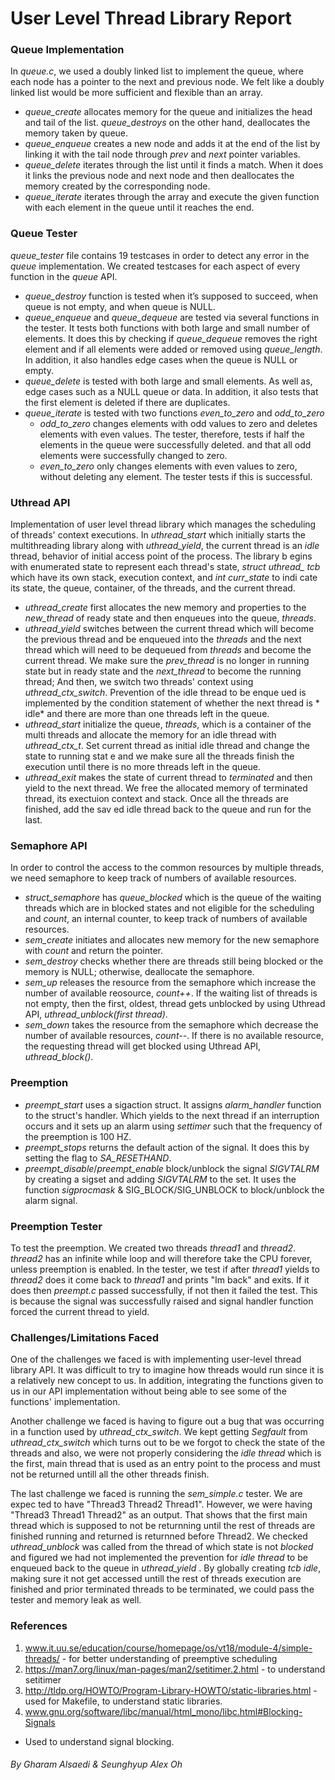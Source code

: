 # User Level Thread Library Report

### Queue Implementation
In *queue.c*, we used a doubly linked list to implement the queue, where each 
node has a pointer to the next and previous node. We felt like a doubly linked 
list would be more sufficient and flexible than an array.
- *queue_create* allocates memory for the queue and initializes the head and 
tail of the list. *queue_destroys* on the other hand, deallocates the memory 
taken by queue.
- *queue_enqueue* creates a new node and adds it at the end of the list by 
linking it with the tail node through *prev* and *next* pointer variables.
- *queue_delete* iterates through the list until it finds a match. When it does 
it links the previous node and next node and then deallocates the memory 
created by the corresponding node.
- *queue_iterate* iterates through the array and execute the given function 
with each element in the queue until it reaches the end.

### Queue Tester
*queue_tester* file contains 19 testcases in order to detect any error in the 
*queue* implementation. We created testcases for each aspect of every function 
in the *queue* API.
- *queue_destroy* function is tested when it’s supposed to succeed, when queue 
is not empty, and when queue is NULL. 
- *queue_enqueue* and *queue_dequeue* are tested via several functions in the 
tester. It tests both functions with both large and small number of elements. 
It does this by checking if *queue_dequeue* removes the right element and if 
all elements were added or removed using *queue_length*. In addition, it also 
handles edge cases when the queue is NULL or empty.
- *queue_delete* is tested with both large and small elements. As well as, edge
cases such as a NULL queue or data. In addition, it also tests that the first 
 element is deleted if there are duplicates.
- *queue_iterate* is tested with two functions *even_to_zero* and *odd_to_zero* 
    - *odd_to_zero* changes elements with odd values to zero and deletes 
elements with even values. The tester, therefore, tests if half the elements in 
 the queue were successfully deleted. and that all odd elements were 
successfully changed to zero.
    - *even_to_zero* only changes elements with even values to zero, without 
deleting any element. The tester tests if this is successful.

### Uthread API
Implementation of user level thread library which manages the scheduling of 
threads' context executions. In *uthread_start* which initially starts the 
multithreading library along with *uthread_yield*, the current thread is an 
*idle* thread, behavior of initial access point of the process. The library b
egins with enumerated state to represent each thread's state, *struct uthread_
tcb* which have its own stack, execution context, and *int curr_state* to indi
cate its state, the queue, container, of the threads, and the current thread.
- *uthread_create* first allocates the new memory and properties to the 
*new_thread* of ready state and then enqueues into the queue, *threads*.
- *uthread_yield* switches between the current thread which will become the 
previous thread and be enqueued into the *threads* and the next thread which 
will need to be dequeued from *threads* and become the current thread. We make 
sure the *prev_thread* is no longer in running state but in ready state and the
 *next_thread* to become the running thread; And then, we switch two threads' 
context using *uthread_ctx_switch*. Prevention of the idle thread to be enque
ued is implemented by the condition statement of whether the next thread is *
idle* and there are more than one threads left in the queue. 
- *uthread_start* initialize the queue, *threads*, which is a container of the 
multi threads and allocate the memory for an idle thread with *uthread_ctx_t*.
Set current thread as initial idle thread and change the state to running stat
e and we make sure all the threads finish the execution until there is no more 
threads left in the queue.
- *uthread_exit* makes the state of current thread to *terminated* and then 
yield to the next thread. We free the allocated memory of terminated thread, 
its exectuion context and stack. Once all the threads are finished, add the sav
ed idle thread back to the queue and run for the last.

### Semaphore API
In order to control the access to the common resources by multiple threads, we 
need semaphore to keep track of numbers of available resources.
- *struct_semaphore* has *queue_blocked* which is the queue of the waiting 
threads which are in blocked states and not eligible for the scheduling and
*count*, an internal counter, to keep track of numbers of available resources.
- *sem_create* initiates and allocates new memory for the new semaphore with
*count* and return the pointer.
- *sem_destroy* checks whether there are threads still being blocked or the
memory is NULL; otherwise, deallocate the semaphore.
- *sem_up* releases the resource from the semaphore which increase the number
of available reosource, *count++*. If the waiting list of threads is not empty,
then the first, oldest, thread gets unblocked by using Uthread API, 
*uthread_unblock(first thread)*.
- *sem_down* takes the resource from the semaphore which decrease the number of
available resources, *count--*. If there is no available resource, the 
requesting thread will get blocked using Uthread API, *uthread_block()*.

### Preemption
- *preempt_start* uses a sigaction struct. It assigns *alarm_handler* function
to the struct's handler. Which yields to the next thread if an interruption
occurs and it sets up an alarm using *settimer* such that the frequency of the
preemption is 100 HZ. 
- *preempt_stops* returns the default action of the signal. It does this by 
setting the flag to *SA_RESETHAND*.
- *preempt_disable*/*preempt_enable* block/unblock the signal *SIGVTALRM* by
creating a sigset and adding *SIGVTALRM* to the set. It uses the function 
*sigprocmask* & SIG_BLOCK/SIG_UNBLOCK to block/unblock the alarm signal.

### Preemption Tester
To test the preemption. We created two threads *thread1* and *thread2*.
*thread2* has an infinite while loop and will therefore take the CPU forever,
unless preemption is enabled. In the tester, we test if after *thread1* yields
to *thread2* does it come back to *thread1* and prints "Im back" and exits. If
it does then *preempt.c* passed successfully, if not then it failed the test.
This is because the signal was successfully raised and signal handler function
forced the current thread to yield.

### Challenges/Limitations Faced
One of the challenges we faced is with implementing user-level thread library
API. It was difficult to try to imagine how threads would run since it is a 
relatively new concept to us. In addition, integrating the functions given to 
us in our API implementation without being able to see some of the functions' 
implementation. 

Another challenge we faced is having to figure out a bug that was occurring in
a function used by *uthread_ctx_switch*. We kept getting *Segfault* from
*uthread_ctx_switch* which turns out to be we forgot to check the state of the
threads and also, we were not properly considering the *idle thread* which is
the first, main thread that is used as an entry point to the process and must
not be returned untill all the other threads finish. 

The last challenge we faced is running the *sem_simple.c* tester. We are expec
ted to have "Thread3 Thread2 Thread1". However, we were having "Thread3 Thread1 
Thread2" as an output. That shows that the first main thread which is supposed
to not be returnning until the rest of threads are finished running and returned
is returnned before Thread2. We checked *uthread_unblock* was called from the 
thread of which state is not *blocked* and figured we had not implemented the 
prevention for *idle thread* to be enqueued back to the queue in *uthread_yield*
. By globally creating *tcb idle*, making sure it not get accessed untill the 
rest of threads execution are finished and prior terminated threads to be 
terminated, we could pass the tester and memory leak as well.

### References
1. www.it.uu.se/education/course/homepage/os/vt18/module-4/simple-threads/ -
for better understanding of preemptive scheduling 
2. https://man7.org/linux/man-pages/man2/setitimer.2.html - to understand
setitimer
3. http://tldp.org/HOWTO/Program-Library-HOWTO/static-libraries.html - used for
Makefile, to understand static libraries.
4. www.gnu.org/software/libc/manual/html_mono/libc.html#Blocking-Signals
- Used to understand signal blocking.

###### By *Gharam Alsaedi* & *Seunghyup Alex Oh*
